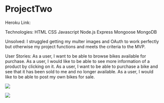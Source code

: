 # ProjectTwo

Heroku Link:

Technologies:
HTML
CSS
Javascript
Node.js
Express
Mongoose
MongoDB

Unsolved:
I struggled getting my multer images and OAuth to work perfectly but otherwise my project functions and meets the criteria to the MVP.

User Stories:
As a user, I want to be able to browse bikes available for purchase.
As a user, I would like to be able to see more information of a product by clicking on it.
As a user, I want to be able to purchase a bike and see that it has been sold to me and no longer available.
As a user, I would like to be able to post my own bikes for sale.

![](../../../Downloads/Untitled%20Diagram-Page-1.jpg)

![](../../../Downloads/Untitled%20Diagram-Page-2.jpg)